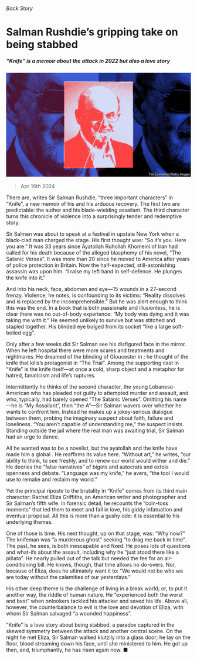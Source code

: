 ###### Back Story

# Salman Rushdie’s gripping take on being stabbed 

##### “Knife” is a memoir about the attack in 2022 but also a love story 

![image](images/20240420_CUD002.jpg) 

> Apr 16th 2024 

There are, writes Sir Salman Rushdie, “three important characters” in “Knife”, a new memoir of his  and his arduous recovery. The first two are predictable: the author and his blade-wielding assailant. The third character turns this chronicle of violence into a surprisingly tender and redemptive story.

Sir Salman was about to speak at a festival in upstate New York when a black-clad man charged the stage. His first thought was: “So it’s you. Here you are.” It was 33 years since Ayatollah Ruhollah Khomeini of Iran had called for his death because of the alleged blasphemy of his novel, “The Satanic Verses”. It was more than 20 since he moved to America after years of police protection in Britain. Now the half-expected, still-astonishing assassin was upon him. “I raise my left hand in self-defence. He plunges the knife into it.”

And into his neck, face, abdomen and eye—15 wounds in a 27-second frenzy. Violence, he notes, is confounding to its victims: “Reality dissolves and is replaced by the incomprehensible.” But he was alert enough to think this was the end. In a book that is both passionate and illusionless, he is clear there was no out-of-body experience: “My body was dying and it was taking me with it.” He seemed unlikely to survive but was stitched and stapled together. His blinded eye bulged from its socket “like a large soft-boiled egg”.

Only after a few weeks did Sir Salman see his disfigured face in the mirror. When he left hospital there were more scares and treatments and nightmares. He dreamed of the blinding of Gloucester in ; he thought of the knife that kills’s protagonist in “The Trial”. Among the supporting cast in “Knife” is the knife itself—at once a cold, sharp object and a metaphor for hatred, fanaticism and life’s ruptures.

Intermittently he thinks of the second character, the young Lebanese-American who has pleaded not guilty to attempted murder and assault, and who, typically, had barely opened “The Satanic Verses”. Omitting his name—he is “My Assailant”, then “the A”—Sir Salman wavers over whether he wants to confront him. Instead he makes up a jokey-serious dialogue between them, probing the imaginary suspect about faith, failure and loneliness. “You aren’t capable of understanding me,” the suspect insists. Standing outside the jail where the real man was awaiting trial, Sir Salman had an urge to dance.

All he wanted was to be a novelist, but the ayatollah and the knife have made him a global . He reaffirms its value here. “Without art,” he writes, “our ability to think, to see freshly, and to renew our world would wither and die.” He decries the “false narratives” of bigots and autocrats and extols openness and debate. “Language was my knife,” he avers, “the tool I would use to remake and reclaim my world.”

Yet the principal riposte to the brutality in “Knife” comes from its third main character: Rachel Eliza Griffiths, an American writer and photographer and Sir Salman’s fifth wife. In forensic detail, he recounts the “coin-toss moments” that led them to meet and fall in love, his giddy infatuation and eventual proposal. All this is more than a gushy ode: it is essential to his underlying themes.

One of those is time. His next thought, up on that stage, was: “Why now?” The knifeman was “a murderous ghost” seeking “to drag me back in time”. The past, he sees, is both inescapable and fixed. He poses lots of questions and what-ifs about the assault, including why he “just stood there like a piñata”. He nearly pulled out of the talk but needed the fee for an air-conditioning bill. He knows, though, that time allows no do-overs. Nor, because of Eliza, does he ultimately want it to: “We would not be who we are today without the calamities of our yesterdays.”

His other deep theme is the challenge of living in a bleak world; or, to put it another way, the riddle of human nature. He “experienced both the worst and best” when onlookers tackled his attacker and saved his life. Above all, however, the counterbalance to evil is the love and devotion of Eliza, with whom Sir Salman salvaged “a wounded happiness”. 

“Knife” is a love story about being stabbed, a paradox captured in the skewed symmetry between the attack and another central scene. On the night he met Eliza, Sir Salman walked klutzily into a glass door; he lay on the floor, blood streaming down his face, until she ministered to him. He got up then, and, triumphantly, he has risen again now. ■






